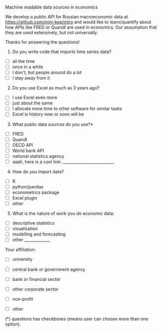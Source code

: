 Machine readable data sources in economics

We develop a public API for Russian macroeconomic data 
at https://github.com/mini-kep/intro and would like to 
learn/quantify about how APIs like FRED or Quandl are used 
in economics. Our assumption that they are used extensively, 
but not universally. 

Thanks for answering the questions!

1. Do you write code that imports time series data? 
- [ ] all the time
- [ ] once in a while
- [ ] I don't, but people around do a lot
- [ ] I stay away from it 

2. Do you use Excel as much as 3 years ago?
- [ ] I use Excel even more
- [ ] just about the same
- [ ] I allocate more time to other software for similar tasks
- [ ] Excel is history now or soon will be

3. What public data sources do you use?*
- [ ] FRED
- [ ] Quandl
- [ ] OECD API
- [ ] World bank API
- [ ] national statistics agency
- [ ] aaah, here is a cool link: __________________________

4. How do you import data?
- [ ] R
- [ ] python/pandas
- [ ] econometrics package
- [ ] Excel plugin
- [ ] other

5. What is the nature of work you do economic data:
- [ ] descriptive statistics 
- [ ] visualisation
- [ ] modelling and forecasting
- [ ] other _____________

Your affiliation:
- [ ] university
- [ ] central bank or government agency
- [ ] bank or financial sector     
- [ ] other corporate sector
- [ ] non-profit
- [ ] other


(*) questions has checkboxes (means user can choose more than one option).

